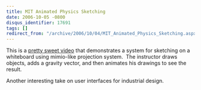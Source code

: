 ```yaml
---
title: MIT Animated Physics Sketching
date: 2006-10-05 -0800
disqus_identifier: 17691
tags: []
redirect_from: "/archive/2006/10/04/MIT_Animated_Physics_Sketching.aspx/"
---
```


This is a [pretty sweet
video](http://www.youtube.com/watch?v=NZNTgglPbUA&eurl= "MIT Sketching")
that demonstrates a system for sketching on a whiteboard using
mimio-like projection system.  The instructor draws objects, adds a
gravity vector, and then animates his drawings to see the result.

Another interesting take on user interfaces for industrial design.

